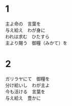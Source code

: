 # 1  
主よ命の　言葉を  
与え給え　わが身に  
われは求む　ひたすら  
主より賜う　御糧（みかて）を  

# 2  
ガリラヤにて　御糧を  
分け給いし　わが主よ  
今も活ける　言葉を  
与え給え　豊かに  
